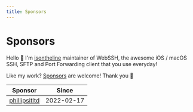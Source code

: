```yaml
---
title: Sponsors
---
```

# Sponsors
Hello :wave: I'm [isontheline](https://github.com/sponsors/isontheline) maintainer of WebSSH, the awesome iOS / macOS SSH, SFTP and Port Forwarding client that you use everyday!

Like my work? [Sponsors](https://github.com/sponsors/isontheline) are welcome!
Thank you :pray:

| Sponsor | Since |
| --- | --- |
| [phillipsitltd](https://github.com/phillipsitltd) | 2022-02-17 |